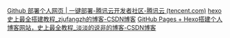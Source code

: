 
[Github 部署个人网页 | 一键部署-腾讯云开发者社区-腾讯云 (tencent.com)](https://cloud.tencent.com/developer/beta/article/1967832)
[hexo史上最全搭建教程_zjufangzh的博客-CSDN博客](https://blog.csdn.net/sinat_37781304/article/details/82729029)
[GitHub Pages + Hexo搭建个人博客网站，史上最全教程_淡淡的说非的博客-CSDN博客](https://blog.csdn.net/yaorongke/article/details/119089190)